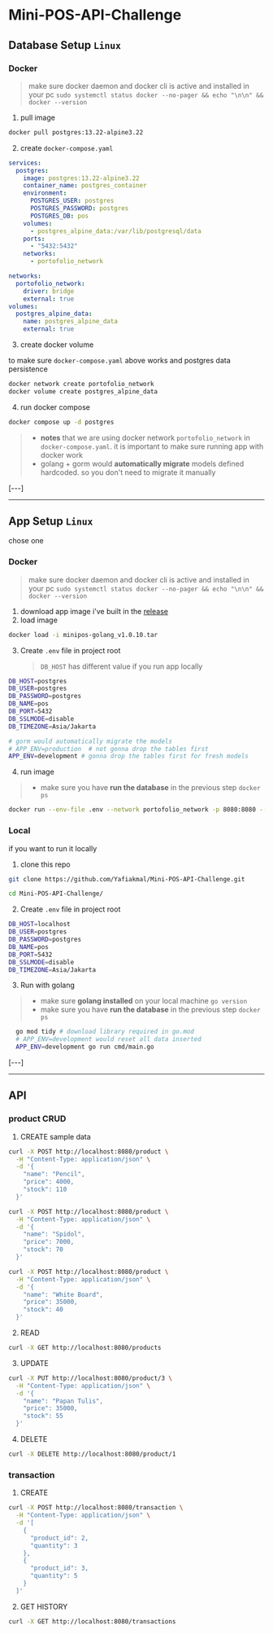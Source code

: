 # Mini-POS-API-Challenge

## Database Setup `Linux`

### Docker

> make sure docker daemon and docker cli is active and installed in your pc `sudo systemctl status docker --no-pager && echo "\n\n" && docker --version`

1. pull image

```bash
docker pull postgres:13.22-alpine3.22
```

2. create `docker-compose.yaml`

```yaml
services:
  postgres:
    image: postgres:13.22-alpine3.22
    container_name: postgres_container
    environment:
      POSTGRES_USER: postgres
      POSTGRES_PASSWORD: postgres
      POSTGRES_DB: pos
    volumes:
      - postgres_alpine_data:/var/lib/postgresql/data
    ports:
      - "5432:5432"
    networks:
      - portofolio_network

networks:
  portofolio_network:
    driver: bridge
    external: true
volumes:
  postgres_alpine_data:
    name: postgres_alpine_data
    external: true
```

3. create docker volume

to make sure `docker-compose.yaml` above works and postgres data persistence

```bash
docker network create portofolio_network
docker volume create postgres_alpine_data
```

4. run docker compose

```bash
docker compose up -d postgres
```

> - **notes** that we are using docker network `portofolio_network` in `docker-compose.yaml`. it is important to make sure running app with docker work
> - golang + gorm would **automatically migrate** models defined hardcoded. so you don't need to migrate it manually

\[---\]

---

## App Setup `Linux`

chose one

### Docker

> make sure docker daemon and docker cli is active and installed in your pc `sudo systemctl status docker --no-pager && echo "\n\n" && docker --version`

1. download app image i've built in the [release](https://github.com/Yafiakmal/Mini-POS-API-Challenge/releases)
2. load image

```bash
docker load -i minipos-golang_v1.0.10.tar
```

3. Create `.env` file in project root
   > `DB_HOST` has different value if you run app locally

```bash
DB_HOST=postgres
DB_USER=postgres
DB_PASSWORD=postgres
DB_NAME=pos
DB_PORT=5432
DB_SSLMODE=disable
DB_TIMEZONE=Asia/Jakarta

# gorm would automatically migrate the models
# APP_ENV=production  # not gonna drop the tables first
APP_ENV=development # gonna drop the tables first for fresh models
```

4. run image

> - make sure you have **run the database** in the previous step `docker ps`

```bash
docker run --env-file .env --network portofolio_network -p 8080:8080 --rm minipos-golang:v1.0.10
```

### Local

if you want to run it locally

1. clone this repo

```bash
git clone https://github.com/Yafiakmal/Mini-POS-API-Challenge.git

cd Mini-POS-API-Challenge/
```

2. Create `.env` file in project root

```bash
DB_HOST=localhost
DB_USER=postgres
DB_PASSWORD=postgres
DB_NAME=pos
DB_PORT=5432
DB_SSLMODE=disable
DB_TIMEZONE=Asia/Jakarta
```

3. Run with golang

> - make sure **golang installed** on your local machine `go version`
> - make sure you have **run the database** in the previous step `docker ps`

```bash
  go mod tidy # download library required in go.mod
  # APP_ENV=development would reset all data inserted
  APP_ENV=development go run cmd/main.go
```

\[---\]

---

## API

### product CRUD

1. CREATE sample data

```bash
curl -X POST http://localhost:8080/product \
  -H "Content-Type: application/json" \
  -d '{
    "name": "Pencil",
    "price": 4000,
    "stock": 110
  }'

curl -X POST http://localhost:8080/product \
  -H "Content-Type: application/json" \
  -d '{
    "name": "Spidol",
    "price": 7000,
    "stock": 70
  }'

curl -X POST http://localhost:8080/product \
  -H "Content-Type: application/json" \
  -d '{
    "name": "White Board",
    "price": 35000,
    "stock": 40
  }'

```

2. READ

```bash
curl -X GET http://localhost:8080/products

```

3. UPDATE

```bash
curl -X PUT http://localhost:8080/product/3 \
  -H "Content-Type: application/json" \
  -d '{
    "name": "Papan Tulis",
    "price": 35000,
    "stock": 55
  }'

```

4. DELETE

```bash
curl -X DELETE http://localhost:8080/product/1

```

### transaction

1. CREATE

```bash
curl -X POST http://localhost:8080/transaction \
  -H "Content-Type: application/json" \
  -d '[
    {
      "product_id": 2,
      "quantity": 3
    },
    {
      "product_id": 3,
      "quantity": 5
    }
  ]'

```

2. GET HISTORY

```bash
curl -X GET http://localhost:8080/transactions
```
